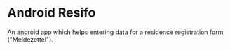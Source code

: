 # Android Resifo

An android app which helps entering data for a residence registration form ("Meldezettel").
